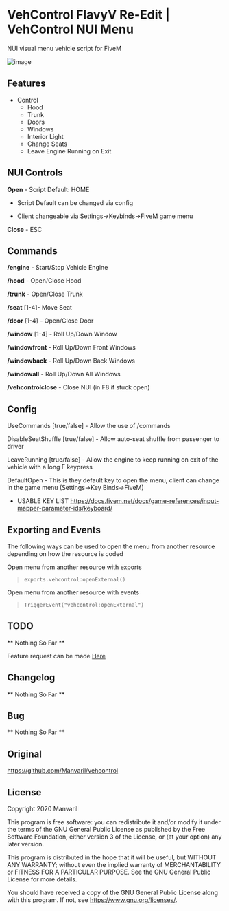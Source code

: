 # VehControl FlavyV Re-Edit | VehControl NUI Menu

NUI visual menu vehicle script for FiveM

![image]([https://i.imgur.com/9thToV6.png)

## Features

* Control
    - Hood
    - Trunk
    - Doors
    - Windows
    - Interior Light
    - Change Seats
    - Leave Engine Running on Exit

## NUI Controls

**Open** - Script Default: HOME

- Script Default can be changed via config

- Client changeable via Settings->Keybinds->FiveM game menu

**Close** - ESC

## Commands

**/engine** - Start/Stop Vehicle Engine

**/hood** - Open/Close Hood

**/trunk** - Open/Close Trunk

**/seat** [1-4]- Move Seat

**/door** [1-4] - Open/Close Door

**/window** [1-4] - Roll Up/Down Window

**/windowfront** - Roll Up/Down Front Windows

**/windowback** - Roll Up/Down Back Windows

**/windowall** - Roll Up/Down All Windows

**/vehcontrolclose** - Close NUI (in F8 if stuck open)

## Config
UseCommands [true/false] - Allow the use of /commands

DisableSeatShuffle [true/false] - Allow auto-seat shuffle from passenger to driver

LeaveRunning [true/false] - Allow the engine to keep running on exit of the vehicle with a long F keypress

DefaultOpen - This is they default key to open the menu, client can change in the game menu (Settings->Key Binds->FiveM)

- USABLE KEY LIST https://docs.fivem.net/docs/game-references/input-mapper-parameter-ids/keyboard/

## Exporting and Events

The following ways can be used to open the menu from another resource depending on how the resource is coded

Open menu from another resource with exports
>```exports.vehcontrol:openExternal()```

Open menu from another resource with events
>```TriggerEvent("vehcontrol:openExternal")```

## TODO

** Nothing So Far **

Feature request can be made [Here](https://github.com/Flaruto/fv-vehcontrol/issues/new)

## Changelog

** Nothing So Far **

## Bug

** Nothing So Far **

## Original 

https://github.com/Manvaril/vehcontrol

## License

Copyright 2020 Manvaril

This program is free software: you can redistribute it and/or modify
it under the terms of the GNU General Public License as published by
the Free Software Foundation, either version 3 of the License, or
(at your option) any later version.

This program is distributed in the hope that it will be useful,
but WITHOUT ANY WARRANTY; without even the implied warranty of
MERCHANTABILITY or FITNESS FOR A PARTICULAR PURPOSE.  See the
GNU General Public License for more details.

You should have received a copy of the GNU General Public License
along with this program.  If not, see <https://www.gnu.org/licenses/>.
